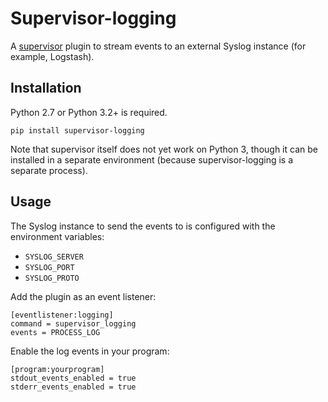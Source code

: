 Supervisor-logging
==================

A [supervisor] plugin to stream events to an external Syslog instance (for
example, Logstash).

Installation
------------

Python 2.7 or Python 3.2+ is required.

```
pip install supervisor-logging
```

Note that supervisor itself does not yet work on Python 3, though it can be
installed in a separate environment (because supervisor-logging is a separate
process).

Usage
-----

The Syslog instance to send the events to is configured with the environment
variables:

* `SYSLOG_SERVER`
* `SYSLOG_PORT`
* `SYSLOG_PROTO`

Add the plugin as an event listener:

```
[eventlistener:logging]
command = supervisor_logging
events = PROCESS_LOG
```

Enable the log events in your program:

```
[program:yourprogram]
stdout_events_enabled = true
stderr_events_enabled = true
```

[supervisor]: http://supervisord.org/
